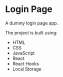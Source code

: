 # Login Page

A dummy login page app.

The project is built using:

- HTML
- CSS
- JavaScript
- React
- React Hooks
- Local Storage
